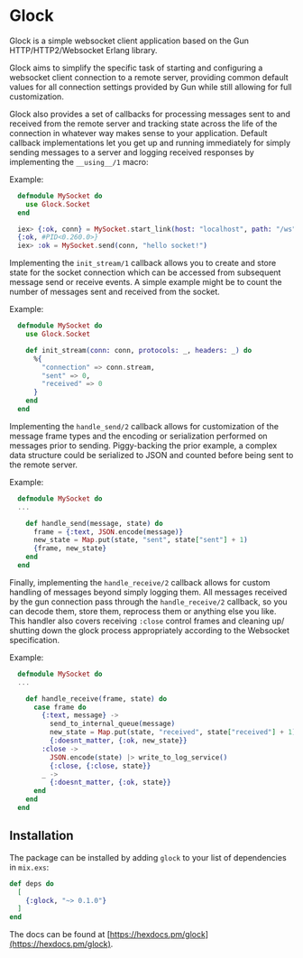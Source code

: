 # Glock

Glock is a simple websocket client application based on the Gun
HTTP/HTTP2/Websocket Erlang library.

Glock aims to simplify the specific task of starting and configuring
a websocket client connection to a remote server, providing common
default values for all connection settings provided by Gun while still
allowing for full customization.

Glock also provides a set of callbacks for processing messages sent
to and received from the remote server and tracking state across the
life of the connection in whatever way makes sense to your application.
Default callback implementations let you get up and running immediately
for simply sending messages to a server and logging received responses
by implementing the `__using__/1` macro:

Example:

```elixir
  defmodule MySocket do
    use Glock.Socket
  end

  iex> {:ok, conn} = MySocket.start_link(host: "localhost", path: "/ws")
  {:ok, #PID<0.260.0>}
  iex> :ok = MySocket.send(conn, "hello socket!")
```

Implementing the `init_stream/1` callback allows you to create and store
state for the socket connection which can be accessed from subsequent message
send or receive events. A simple example might be to count the number of
messages sent and received from the socket.

Example:

```elixir
  defmodule MySocket do
    use Glock.Socket

    def init_stream(conn: conn, protocols: _, headers: _) do
      %{
        "connection" => conn.stream,
        "sent" => 0,
        "received" => 0
      }
    end
  end
```

Implementing the `handle_send/2` callback allows for customization of the
message frame types and the encoding or serialization performed on messages
prior to sending. Piggy-backing the prior example, a complex data structure
could be serialized to JSON and counted before being sent to the remote server.

Example:

```elixir
  defmodule MySocket do
  ...

    def handle_send(message, state) do
      frame = {:text, JSON.encode(message)}
      new_state = Map.put(state, "sent", state["sent"] + 1)
      {frame, new_state}
    end
  end
```

Finally, implementing the `handle_receive/2` callback allows for custom
handling of messages beyond simply logging them. All messages received
by the gun connection pass through the `handle_receive/2` callback, so you
can decode them, store them, reprocess them or anything else you like.
This handler also covers receiving `:close` control frames and cleaning up/
shutting down the glock process appropriately according to the Websocket
specification.

Example:

```elixir
  defmodule MySocket do
  ...

    def handle_receive(frame, state) do
      case frame do
        {:text, message} ->
          send_to_internal_queue(message)
          new_state = Map.put(state, "received", state["received"] + 1)
          {:doesnt_matter, {:ok, new_state}}
        :close ->
          JSON.encode(state) |> write_to_log_service()
          {:close, {:close, state}}
        _ ->
          {:doesnt_matter, {:ok, state}}
      end
    end
  end
```

## Installation

The package can be installed by adding `glock` to your list
of dependencies in `mix.exs`:

```elixir
def deps do
  [
    {:glock, "~> 0.1.0"}
  ]
end
```

The docs can be found at [https://hexdocs.pm/glock](https://hexdocs.pm/glock).

